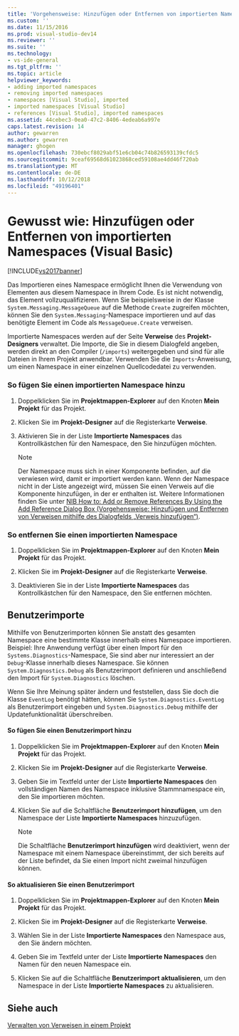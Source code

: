 ```yaml
---
title: 'Vorgehensweise: Hinzufügen oder Entfernen von importierten Namespaces (Visual Basic) | Microsoft-Dokumentation'
ms.custom: ''
ms.date: 11/15/2016
ms.prod: visual-studio-dev14
ms.reviewer: ''
ms.suite: ''
ms.technology:
- vs-ide-general
ms.tgt_pltfrm: ''
ms.topic: article
helpviewer_keywords:
- adding imported namespaces
- removing imported namespaces
- namespaces [Visual Studio], imported
- imported namespaces [Visual Studio]
- references [Visual Studio], imported namespaces
ms.assetid: 44cebec3-0ea0-47c2-8406-4edeab6a997e
caps.latest.revision: 14
author: gewarren
ms.author: gewarren
manager: ghogen
ms.openlocfilehash: 730ebcf8029abf51e6cb04c74b826593139cfdc5
ms.sourcegitcommit: 9ceaf69568d61023868ced59108ae4dd46f720ab
ms.translationtype: MT
ms.contentlocale: de-DE
ms.lasthandoff: 10/12/2018
ms.locfileid: "49196401"
---
```

# <a name="how-to-add-or-remove-imported-namespaces-visual-basic"></a>Gewusst wie: Hinzufügen oder Entfernen von importierten Namespaces (Visual Basic)
[!INCLUDE[vs2017banner](../includes/vs2017banner.md)]

Das Importieren eines Namespace ermöglicht Ihnen die Verwendung von Elementen aus diesem Namespace in Ihrem Code. Es ist nicht notwendig, das Element vollzuqualifizieren. Wenn Sie beispielsweise in der Klasse `System.Messaging.MessageQueue` auf die Methode `Create` zugreifen möchten, können Sie den `System.Messaging`-Namespace importieren und auf das benötigte Element im Code als `MessageQueue.Create` verweisen.  
  
 Importierte Namespaces werden auf der Seite **Verweise** des **Projekt-Designers** verwaltet. Die Importe, die Sie in diesem Dialogfeld angeben, werden direkt an den Compiler (`/imports`) weitergegeben und sind für alle Dateien in Ihrem Projekt anwendbar. Verwenden Sie die `Imports`-Anweisung, um einen Namespace in einer einzelnen Quellcodedatei zu verwenden.  
  
### <a name="to-add-an-imported-namespace"></a>So fügen Sie einen importierten Namespace hinzu  
  
1.  Doppelklicken Sie im **Projektmappen-Explorer** auf den Knoten **Mein Projekt** für das Projekt.  
  
2.  Klicken Sie im **Projekt-Designer** auf die Registerkarte **Verweise**.  
  
3.  Aktivieren Sie in der Liste **Importierte Namespaces** das Kontrollkästchen für den Namespace, den Sie hinzufügen möchten.  
  
    > [!NOTE]
    >  Der Namespace muss sich in einer Komponente befinden, auf die verwiesen wird, damit er importiert werden kann. Wenn der Namespace nicht in der Liste angezeigt wird, müssen Sie einen Verweis auf die Komponente hinzufügen, in der er enthalten ist. Weitere Informationen finden Sie unter [NIB How to: Add or Remove References By Using the Add Reference Dialog Box (Vorgehensweise: Hinzufügen und Entfernen von Verweisen mithilfe des Dialogfelds „Verweis hinzufügen“)](http://msdn.microsoft.com/en-us/3bd75d61-f00c-47c0-86a2-dd1f20e231c9).  
  
### <a name="to-remove-an-imported-namespace"></a>So entfernen Sie einen importierten Namespace  
  
1.  Doppelklicken Sie im **Projektmappen-Explorer** auf den Knoten **Mein Projekt** für das Projekt.  
  
2.  Klicken Sie im **Projekt-Designer** auf die Registerkarte **Verweise**.  
  
3.  Deaktivieren Sie in der Liste **Importierte Namespaces** das Kontrollkästchen für den Namespace, den Sie entfernen möchten.  
  
## <a name="user-imports"></a>Benutzerimporte  
 Mithilfe von Benutzerimporten können Sie anstatt des gesamten Namespace eine bestimmte Klasse innerhalb eines Namespace importieren. Beispiel: Ihre Anwendung verfügt über einen Import für den `Systems.Diagnostics`-Namespace, Sie sind aber nur interessiert an der `Debug`-Klasse innerhalb dieses Namespace. Sie können `System.Diagnostics.Debug` als Benutzerimport definieren und anschließend den Import für `System.Diagnostics` löschen.  
  
 Wenn Sie Ihre Meinung später ändern und feststellen, dass Sie doch die Klasse `EventLog` benötigt hätten, können Sie `System.Diagnostics.EventLog` als Benutzerimport eingeben und `System.Diagnostics.Debug` mithilfe der Updatefunktionalität überschreiben.  
  
#### <a name="to-add-a-user-import"></a>So fügen Sie einen Benutzerimport hinzu  
  
1.  Doppelklicken Sie im **Projektmappen-Explorer** auf den Knoten **Mein Projekt** für das Projekt.  
  
2.  Klicken Sie im **Projekt-Designer** auf die Registerkarte **Verweise**.  
  
3.  Geben Sie im Textfeld unter der Liste **Importierte Namespaces** den vollständigen Namen des Namespace inklusive Stammnamespace ein, den Sie importieren möchten.  
  
4.  Klicken Sie auf die Schaltfläche **Benutzerimport hinzufügen**, um den Namespace der Liste **Importierte Namespaces** hinzuzufügen.  
  
    > [!NOTE]
    >  Die Schaltfläche **Benutzerimport hinzufügen** wird deaktiviert, wenn der Namespace mit einem Namespace übereinstimmt, der sich bereits auf der Liste befindet, da Sie einen Import nicht zweimal hinzufügen können.  
  
#### <a name="to-update-a-user-import"></a>So aktualisieren Sie einen Benutzerimport  
  
1.  Doppelklicken Sie im **Projektmappen-Explorer** auf den Knoten **Mein Projekt** für das Projekt.  
  
2.  Klicken Sie im **Projekt-Designer** auf die Registerkarte **Verweise**.  
  
3.  Wählen Sie in der Liste **Importierte Namespaces** den Namespace aus, den Sie ändern möchten.  
  
4.  Geben Sie im Textfeld unter der Liste **Importierte Namespaces** den Namen für den neuen Namespace ein.  
  
5.  Klicken Sie auf die Schaltfläche **Benutzerimport aktualisieren**, um den Namespace in der Liste **Importierte Namespaces** zu aktualisieren.  
  
## <a name="see-also"></a>Siehe auch  
 [Verwalten von Verweisen in einem Projekt](../ide/managing-references-in-a-project.md)




